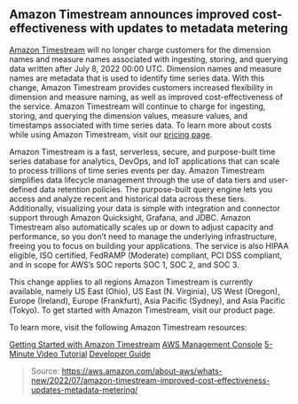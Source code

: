## Amazon Timestream announces improved cost-effectiveness with updates to metadata metering

[Amazon Timestream](https://aws.amazon.com/timestream/) will no longer charge customers for the dimension names and measure names associated with ingesting, storing, and querying data written after July 8, 2022 00:00 UTC. Dimension names and measure names are metadata that is used to identify time series data. With this change, Amazon Timestream provides customers increased flexibility in dimension and measure naming, as well as improved cost-effectiveness of the service. Amazon Timestream will continue to charge for ingesting, storing, and querying the dimension values, measure values, and timestamps associated with time series data. To learn more about costs while using Amazon Timestream, visit our [pricing page](https://aws.amazon.com/timestream/pricing/).

Amazon Timestream is a fast, serverless, secure, and purpose-built time series database for analytics, DevOps, and IoT applications that can scale to process trillions of time series events per day. Amazon Timestream simplifies data lifecycle management through the use of data tiers and user-defined data retention policies. The purpose-built query engine lets you access and analyze recent and historical data across these tiers. Additionally, visualizing your data is simple with integration and connector support through Amazon Quicksight, Grafana, and JDBC. Amazon Timestream also automatically scales up or down to adjust capacity and performance, so you don’t need to manage the underlying infrastructure, freeing you to focus on building your applications. The service is also HIPAA eligible, ISO certified, FedRAMP (Moderate) compliant, PCI DSS compliant, and in scope for AWS’s SOC reports SOC 1, SOC 2, and SOC 3.

This change applies to all regions Amazon Timestream is currently available, namely US East (Ohio), US East (N. Virginia), US West (Oregon), Europe (Ireland), Europe (Frankfurt), Asia Pacific (Sydney), and Asia Pacific (Tokyo). To get started with Amazon Timestream, visit our product page.

To learn more, visit the following Amazon Timestream resources:

[Getting Started with Amazon Timestream](https://aws.amazon.com/timestream/getting-started/)
[AWS Management Console](https://console.aws.amazon.com/timestream)
[5-Minute Video Tutorial](https://www.youtube.com/watch?v=YBWCGDd4ChQ)
[Developer Guide](https://docs.aws.amazon.com/timestream/latest/developerguide/what-is-timestream.html)

> Source: https://aws.amazon.com/about-aws/whats-new/2022/07/amazon-timestream-improved-cost-effectiveness-updates-metadata-metering/
